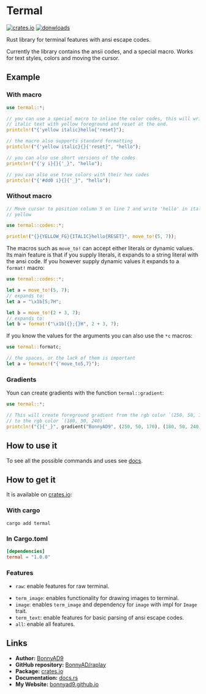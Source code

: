 # Termal
[![crates.io][version-badge]][crate]
[![donwloads][downloads-badge]][releases]

Rust library for terminal features with ansi escape codes.

Currently the library contains the ansii codes, and a special macro. Works for
text styles, colors and moving the cursor.

## Example
### With macro
```rust
use termal::*;

// you can use a special macro to inline the color codes, this will write
// italic text with yellow foreground and reset at the end.
printcln!("{'yellow italic}hello{'reset}");

// the macro also supports standard formatting
printcln!("{'yellow italic}{}{'reset}", "hello");

// you can also use short versions of the codes
printcln!("{'y i}{}{'_}", "hello");

// you can also use true colors with their hex codes
printcln!("{'#dd0 i}{}{'_}", "hello");
```

### Without macro
```rust
// Move cursor to position column 5 on line 7 and write 'hello' in italic
// yellow

use termal::codes::*;

println!("{}{YELLOW_FG}{ITALIC}hello{RESET}", move_to!(5, 7));
```

The macros such as `move_to!` can accept either literals or dynamic values.
Its main feature is that if you supply literals, it expands to a string
literal with the ansi code.
If you however supply dynamic values it expands to a `format!` macro:
```rust
use termal::codes::*;

let a = move_to!(5, 7);
// expands to:
let a = "\x1b[5;7H";

let b = move_to!(2 + 3, 7);
// expands to:
let b = format!("\x1b[{};{}H", 2 + 3, 7);
```

If you know the values for the arguments you can also use the `*c` macros:
```rust
use termal::formatc;

// the spaces, or the lack of them is important
let a = formatc!("{'move_to5,7}");
```

### Gradients
Youn can create gradients with the function `termal::gradient`:
```rust
use termal::*;

// This will create foreground gradient from the rgb color `(250, 50, 170)`
// to the rgb color `(180, 50, 240)`
printcln!("{}{'_}", gradient("BonnyAD9", (250, 50, 170), (180, 50, 240)));
```

## How to use it
To see all the possible commands and uses see [docs][docs].

## How to get it
It is available on [crates.io][crate]:

### With cargo
```shell
cargo add termal
```

### In Cargo.toml
```toml
[dependencies]
termal = "1.0.0"
```

### Features
+ `raw`: enable features for raw terminal.
- `term_image`: enables functionality for drawing images to terminal.
- `image`: enables `term_image` and dependency for `image` with impl for
  `Image` trait.
- `term_text`: enable features for basic parsing of ansi escape codes.
- `all`: enable all features.

## Links
- **Author:** [BonnyAD9][author]
- **GitHub repository:** [BonnyAD/raplay][repo]
- **Package:** [crates.io][crate]
- **Documentation:** [docs.rs][docs]
- **My Website:** [bonnyad9.github.io][my-web]

[version-badge]: https://img.shields.io/crates/v/termal
[downloads-badge]: https://img.shields.io/crates/d/termal
[crate]: https://crates.io/crates/termal
[author]: https://github.com/BonnyAD9
[repo]: https://github.com/BonnyAD9/termal
[docs]: https://docs.rs/termal/latest/termal/
[my-web]: https://bonnyad9.github.io/
[releases]: https://github.com/BonnyAD9/termal/releases
